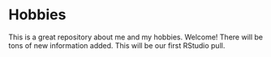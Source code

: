 # Hobbies
This is a great repository about me and my hobbies. Welcome!
There will be tons of new information added.
This will be our first RStudio pull.
